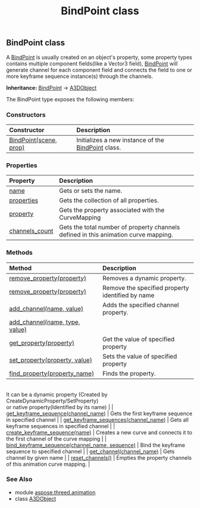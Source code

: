 ﻿---
title: BindPoint class
second_title: Aspose.3D for Python via .NET API References
description: 
type: docs
weight: 40
url: /python-net/aspose.threed.animation/bindpoint/
is_root: false
---

## BindPoint class

A [BindPoint](/3d/python-net/aspose.threed.animation/bindpoint) is usually created on an object's property, some property types contains multiple component fields(like a Vector3 field),
[BindPoint](/3d/python-net/aspose.threed.animation/bindpoint) will generate channel for each component field and connects the field to one or more keyframe sequence instance(s) through the channels.



**Inheritance:** [BindPoint](/3d/python-net/aspose.threed.animation/bindpoint) → 
[A3DObject](/3d/python-net/aspose.threed/a3dobject)



The BindPoint type exposes the following members:

### Constructors
| Constructor | Description |
| :- | :- |
| [BindPoint(scene, prop)](/3d/python-net/aspose.threed.animation/bindpoint/__init__/#Scene-Property) | Initializes a new instance of the [BindPoint](/3d/python-net/aspose.threed.animation/bindpoint) class. |


### Properties
| Property | Description |
| :- | :- |
| [name](/3d/python-net/aspose.threed.animation/bindpoint/name) | Gets or sets the name. |
| [properties](/3d/python-net/aspose.threed.animation/bindpoint/properties) | Gets the collection of all properties. |
| [property](/3d/python-net/aspose.threed.animation/bindpoint/property) | Gets the property associated with the CurveMapping |
| [channels_count](/3d/python-net/aspose.threed.animation/bindpoint/channels_count) | Gets the total number of property channels defined in this animation curve mapping. |


### Methods
| Method | Description |
| :- | :- |
| [remove_property(property)](/3d/python-net/aspose.threed.animation/bindpoint/remove_property/#Property) | Removes a dynamic property. |
| [remove_property(property)](/3d/python-net/aspose.threed.animation/bindpoint/remove_property/#str) | Remove the specified property identified by name |
| [add_channel(name, value)](/3d/python-net/aspose.threed.animation/bindpoint/add_channel/#str-any) | Adds the specified channel property. |
| [add_channel(name, type, value)](/3d/python-net/aspose.threed.animation/bindpoint/add_channel/#str-Type-any) |  |
| [get_property(property)](/3d/python-net/aspose.threed.animation/bindpoint/get_property/#str) | Get the value of specified property |
| [set_property(property, value)](/3d/python-net/aspose.threed.animation/bindpoint/set_property/#str-any) | Sets the value of specified property |
| [find_property(property_name)](/3d/python-net/aspose.threed.animation/bindpoint/find_property/#str) | Finds the property.<br/>It can be a dynamic property (Created by CreateDynamicProperty/SetProperty) <br/>or native property(Identified by its name) |
| [get_keyframe_sequence(channel_name)](/3d/python-net/aspose.threed.animation/bindpoint/get_keyframe_sequence/#str) | Gets the first keyframe sequence in specified channel |
| [get_keyframe_sequences(channel_name)](/3d/python-net/aspose.threed.animation/bindpoint/get_keyframe_sequences/#str) | Gets all keyframe sequences in specified channel |
| [create_keyframe_sequence(name)](/3d/python-net/aspose.threed.animation/bindpoint/create_keyframe_sequence/#str) | Creates a new curve and connects it to the first channel of the curve mapping |
| [bind_keyframe_sequence(channel_name, sequence)](/3d/python-net/aspose.threed.animation/bindpoint/bind_keyframe_sequence/#str-KeyframeSequence) | Bind the keyframe sequence to specified channel |
| [get_channel(channel_name)](/3d/python-net/aspose.threed.animation/bindpoint/get_channel/#str) | Gets channel by given name |
| [reset_channels()](/3d/python-net/aspose.threed.animation/bindpoint/reset_channels/#) | Empties the property channels of this animation curve mapping. |


### See Also

* module [aspose.threed.animation](../)
* class [A3DObject](/3d/python-net/aspose.threed.animation/a3dobject)
